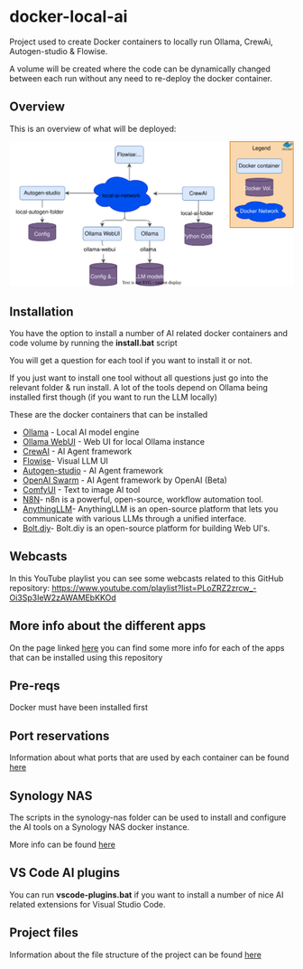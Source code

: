 # docker-local-ai

Project used to create Docker containers to locally run Ollama, CrewAi, Autogen-studio & Flowise.

A volume will be created where the code can be dynamically changed between each run without any need to re-deploy the docker container.

## Overview

This is an overview of what will be deployed:

![overview-image](docs/images/overview.svg)

## Installation

You have the option to install a number of AI related docker containers and code volume by running the **install.bat** script

You will get a question for each tool if you want to install it or not.

If you just want to install one tool without all questions just go into the relevant folder & run install.
A lot of the tools depend on Ollama being installed first though (if you want to run the LLM locally)

These are the docker containers that can be installed

-  [Ollama](ollama/README.md) - Local AI model engine
-  [Ollama WebUI](https://github.com/open-webui/open-webui) - Web UI for local Ollama instance
-  [CrewAI](crewai/README.md) - AI Agent framework
-  [Flowise](flowise/README.md)- Visual LLM UI
-  [Autogen-studio](autogen-studio/README.md) - AI Agent framework
-  [OpenAI Swarm](swarm/README.md) - AI Agent framework by OpenAI (Beta)
-  [ComfyUI](comfy_ui/README.md) - Text to image AI tool
-  [N8N](n8n/README.md)- n8n is a powerful, open-source, workflow automation tool.
-  [AnythingLLM](AnythingLLM/README.md)- AnythingLLM is an open-source platform that lets you communicate with various LLMs through a unified interface.
-  [Bolt.diy](bolt.diy/README.md)- Bolt.diy is an open-source platform for building Web UI's.

## Webcasts

In this YouTube playlist you can see some webcasts related to this GitHub repository:
https://www.youtube.com/playlist?list=PLoZRZ2zrcw_-Oi3Sp3IeW2zAWAMEbKKOd

## More info about the different apps

On the page linked [here](docs/ai-apps.md) you can find some more info for each of the apps that can be installed using this repository

## Pre-reqs

Docker must have been installed first

## Port reservations

Information about what ports that are used by each container can be found [here](docs/ports.md)

## Synology NAS

The scripts in the synology-nas folder can be used to install and configure the AI tools on a Synology NAS docker instance.

More info can be found [here](synology-nas/readme.md)

## VS Code AI plugins

You can run **vscode-plugins.bat** if you want to install a number of nice AI related extensions for Visual Studio Code.

## Project files

Information about the file structure of the project can be found [here](docs/files.md)
